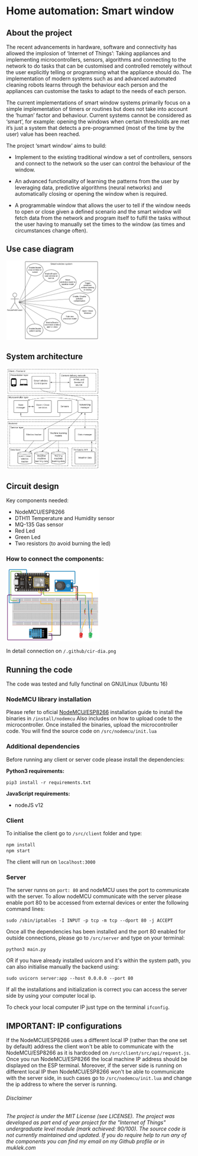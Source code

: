 # <b>Home automation: Smart window</b>

## About the project

The recent advancements in hardware, software and connectivity has allowed the implosion of ‘Internet of Things’: Taking appliances and implementing microcontrollers, sensors, algorithms and connecting to the network to do tasks that can be customised and controlled remotely without the user explicitly telling or programming what the appliance should do. The implementation of modern systems such as and advanced automated cleaning robots learns through the behaviour each person and the appliances can customise the tasks to adapt to the needs of each person.

The current implementations of smart window systems primarily focus on a simple implementation of timers or routines but does not take into account the ‘human’ factor and behaviour. Current systems cannot be considered as ‘smart’, for example: opening the windows when certain thresholds are met it’s just a system that detects a pre-programmed (most of the time by the user) value has been reached.

The project ‘smart window’ aims to build:

- Implement to the existing traditional window a set of controllers, sensors and connect to the network so the user can control the behaviour of the window.

- An advanced functionality of learning the patterns from the user by leveraging data, predictive algorithms (neural networks) and automatically closing or opening the window when is required.

- A programmable window that allows the user to tell if the window needs to open or close given a defined scenario and the smart window will fetch data from the network and program itself to fulfil the tasks without the user having to manually set the times to the window (as times and circumstances change often).



## Use case diagram

<img src='./.github/use-cas.png' width='50%'>

## System architecture

<img src='./.github/sys-arc.png' width='50%'>

## Circuit design

Key components needed:
- NodeMCU/ESP8266
- DTH11 Temperature and Humidity sensor
- MQ-135 Gas sensor
- Red Led
- Green Led
- Two resistors (to avoid burning the led)

### How to connect the components:

<img src='./.github/cir-dia.png' width='50%'>

In detail connection on `/.github/cir-dia.png`

## <b>Running the code</b>

The code was tested and fully functinal on GNU/Linux (Ubuntu 16)

### NodeMCU library installation

Please refer to oficial [NodeMCU/ESP8266](https://nodemcu.readthedocs.io/en/release/getting-started/) installation guide to install the binaries in `/install/nodemcu`
Also includes on how to upload code to the microcontroller. Once installed the binaries, upload the microcontroller code. You will find the source code on `/src/nodemcu/init.lua`

### Additional dependencies

Before running any client or server code please install the dependencies:

<b>Python3 requirements:</b>
```
pip3 install -r requirements.txt
```

<b>JavaScript requirements:</b>
- nodeJS v12

### Client

To initialise the client go to `/src/client` folder and type:

```
npm install
npm start
```

The client will run on `localhost:3000`

### Server

The server runns on `port: 80` and nodeMCU uses the port to communicate with the server. To allow nodeMCU communicate with the server please enable port 80 to be accessed from external devices or enter the following command lines: 

```
sudo /sbin/iptables -I INPUT -p tcp -m tcp --dport 80 -j ACCEPT
```
Once all the dependencies has been installed and the port 80 enabled for outside connections, please go to `/src/server` and type on your terminal:

```
python3 main.py
```

OR if you have already installed uvicorn and it's within the system path, you can also initialise manually the backend using:

```
sudo uvicorn server:app --host 0.0.0.0 --port 80
```

If all the installations and initialization is correct you can access the server side by using your computer local ip.

To check your local computer IP just type on the terminal `ifconfig`.

## <b>IMPORTANT: IP configurations</b>

If the NodeMCU/ESP8266 uses a different local IP (rather than the one set by default) address the client won't be able to communicate with the NodeMCU/ESP8266 as it is hardcoded on `/src/client/src/api/request.js`. Once you run NodeMCU/ESP8266 the local machine IP address should be displayed on the ESP terminal. Moreover, if the server side is running on different local IP then NodeMCU/ESP8266 won't be able to communicate with the server side, in such cases go to `/src/nodemcu/init.lua` and change the ip address to where the server is running.


###### Disclaimer

###### The project is under the MIT License (see LICENSE). The project was developed as part end of year project for the "Internet of Things" undergraduate level module (mark achieved: 90/100). The source code is not currently maintained and updated. If you do require help to run any of the components you can find my email on my Github profile or in muklek.com
